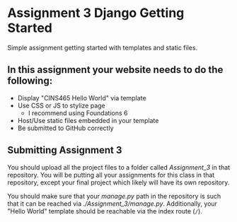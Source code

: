 # Assignment 3 Django Getting Started
Simple assignment getting started with templates and static files.

## In this assignment your website needs to do the following:

* Display "CINS465 Hello World" via template
* Use CSS or JS to stylize page
    * I recommend using Foundations 6
* Host/Use static files embedded in your template
* Be submitted to GitHub correctly

## Submitting Assignment 3

You should upload all the project files to a folder called *Assignment_3* in that repository. You will be putting all your assignments for this class in that repository, except your final project which likely will have its own repository.

You should make sure that your *manage.py* path in the repository is such that it can be reached via *./Assignment_3/manage.py*. 
Additionally, your "Hello World" template should be reachable via the index route (`/`).
